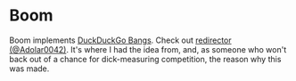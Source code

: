 # Boom

Boom implements [DuckDuckGo Bangs](https://duckduckgo.com/bangs).
Check out [redirector (@Adolar0042)](https://github.com/adolar0042/redirector). It's where I had the idea from, and, as someone who won't back out of a chance for dick-measuring competition, the reason why this was made.
